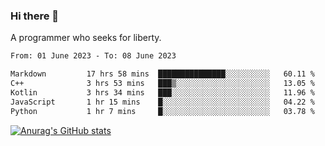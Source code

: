 ### Hi there 👋

<!--
**shejialuo/shejialuo** is a ✨ _special_ ✨ repository because its `README.md` (this file) appears on your GitHub profile.

Here are some ideas to get you started:

- 🔭 I’m currently working on ...
- 🌱 I’m currently learning ...
- 👯 I’m looking to collaborate on ...
- 🤔 I’m looking for help with ...
- 💬 Ask me about ...
- 📫 How to reach me: ...
- 😄 Pronouns: ...
- ⚡ Fun fact: ...
-->

A programmer who seeks for liberty.

<!--START_SECTION:waka-->

```txt
From: 01 June 2023 - To: 08 June 2023

Markdown         17 hrs 58 mins  ███████████████░░░░░░░░░░   60.11 %
C++              3 hrs 53 mins   ███▒░░░░░░░░░░░░░░░░░░░░░   13.05 %
Kotlin           3 hrs 34 mins   ███░░░░░░░░░░░░░░░░░░░░░░   11.96 %
JavaScript       1 hr 15 mins    █░░░░░░░░░░░░░░░░░░░░░░░░   04.22 %
Python           1 hr 7 mins     █░░░░░░░░░░░░░░░░░░░░░░░░   03.78 %
```

<!--END_SECTION:waka-->

[![Anurag's GitHub stats](https://github-readme-stats.vercel.app/api?username=shejialuo&show_icons=true&theme=dracula)](https://github.com/anuraghazra/github-readme-stats)
